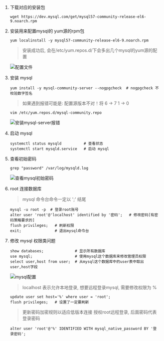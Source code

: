 1. 下载对应的安装包

    ```shell
    wget https://dev.mysql.com/get/mysql57-community-release-el6-9.noarch.rpm
    ```

2. 安装用来配置mysql的 yum源的rpm包

    ```shell
    yum localinstall -y mysql57-community-release-el6-9.noarch.rpm
    ```
    > 安装成功后, 会在/etc/yum.repos.d/下会多出几个mysql的yum源的配置

    ![配置文件](http://39.106.78.182/download/image/yum-mysql.png)
    
3. 安装 mysql

    ```
    yum install -y mysql-community-server --nogpgcheck  # nogpgcheck 不校验数字签名
    ```
    > 如果遇到报错可能是: 配置源版本不对！将 6 -> 7   1 -> 0

    ```
    vim /etc/yum.repos.d/mysql-community.repo
    ```
    ![安装mysql-server报错](http://39.106.78.182/download/image/yum-mysql-bug.png)

4. 启动 mysql

    ```
    systemctl status mysqld          # 查看状态
    systemctl start mysqld.service   # 启动 mysql
    ```

5. 查看初始密码

    ```
    grep "password" /var/log/mysqld.log
    ```
    ![查看mysql初始密码](http://39.106.78.182/download/image/mysql-password.png)

6. root 连接数据库

    > mysql 命令台命令一定以 ';' 结尾
    ```
    mysql -u root -p  # 登录root账号
    alter user 'root'@'localhost' identified by '密码';   # 修改密码[有密码策略要求的]
    flush privileges;   # 刷新权限
    exit;               # 退出mysql命令台
    ```

7. 修改 mysql 权限类问题

    ```
    show databases;              # 显示所有数据库
    use mysql;                   # 使用mysql这个数据库来修改管理员权限
    select user,host from user;  # 从mysql这个数据库中的user表中取出 user,host字段
    ```
    ![mysql配置](http://39.106.78.182/download/image/mysql-init.png)
    > localhost 表示允许本地登录, 想要远程登录mysql, 需要修改权限为 %

    ```
    update user set host='%' where user = 'root';
    flush privileges;   # 设置了一定要刷新
    ```
    > 更新密码加密规则以适应低版本连接
    > 授权root远程登录, 后面密码代表登录密码

    ```
    alter user 'root'@'%' IDENTIFIED WITH mysql_native_password BY '登录密码';
    ```
